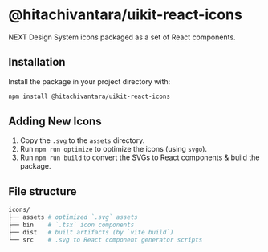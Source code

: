 # @hitachivantara/uikit-react-icons

NEXT Design System icons packaged as a set of React components.

## Installation

Install the package in your project directory with:

```sh
npm install @hitachivantara/uikit-react-icons
```

## Adding New Icons

1. Copy the `.svg` to the `assets` directory.
2. Run `npm run optimize` to optimize the icons (using `svgo`).
3. Run `npm run build` to convert the SVGs to React components & build the package.

## File structure

```sh
icons/
├── assets # optimized `.svg` assets
├── bin    # `.tsx` icon components
├── dist   # built artifacts (by `vite build`)
└── src    # .svg to React component generator scripts
```
